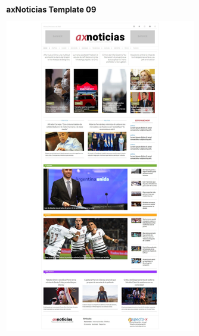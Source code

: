 ## axNoticias Template 09
![List / Screenshots](https://github.com/virla01/axNoticias-Template-9/blob/master/Diseno/template09.jpg)